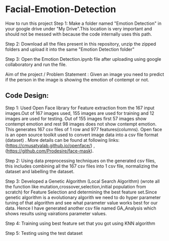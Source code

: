 # Facial-Emotion-Detection
How to run this project
Step 1: Make a folder named "Emotion Detection" in your google drive under "My Drive".This location is very important and should not be messed with because the code internally uses this path.

Step 2: Download all the files present in this repository, unzip the zipped folders and upload it into the same "Emotion Detection folder"

Step 3: Open the Emotion Detection.ipynb file after uploading using google collaboratory and run the file.

Aim of the project / Problem Statement :
Given an image you need to predict if the person in the image is showing the emotion of contempt or not.

## Code Design:
Step 1: Used Open Face library for Feature extraction from the 167 input images.Out of 167 images used, 155 images are used for training and 12 images are used for testing. Out of 155 images first 57 images show contempt emotion and rest 98 images does not show contempt emotion. This generates 167 csv files of 1 row and 977 features(columns). Open face is an open source toolkit used to convert image data into a csv file format (dataset) . More details can be found at following links: (https://cmusatyalab.github.io/openface/) , (https://github.com/Prodesire/face-mask).

Step 2: Using data preprocessing techniques on the generated csv files, this includes combining all the 167 csv files into 1 csv file, normalizing the dataset and labelling the dataset.

Step 3: Developed a Genetic Algorithm (Local Search Algorithm) (wrote all the function like mutation,crossover,selection,initial population from scratch) for Feature Selection and determining the best feature set.Since genetic algorithm is a evolutionary algorith we need to do hyper parameter tuning of that algorithm and see what parameter value works best for our data. Hence I have generated another csv file named GA_Analysis which shows results using vairations parameter values.

Step 4: Training using best feature set that you got using KNN algorithm

Step 5: Testing using the test dataset
